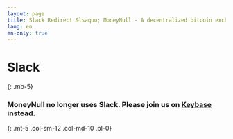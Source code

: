 ```yaml
---
layout: page
title: Slack Redirect &lsaquo; MoneyNull - A decentralized bitcoin exchange network
lang: en
en-only: true
---
```


# Slack
{: .mb-5}

### MoneyNull no longer uses Slack. Please join us on <a href="https://keybase.io/team/MoneyNull" target="_blank">Keybase</a> instead.
{: .mt-5 .col-sm-12 .col-md-10 .pl-0}

